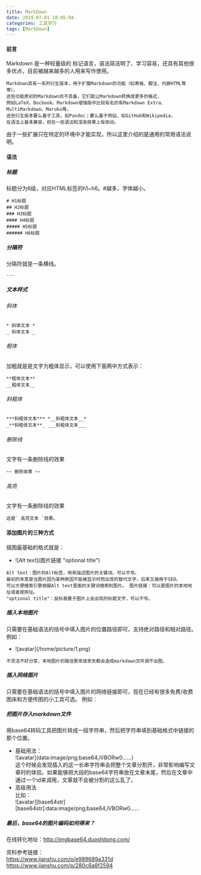 ```yaml
---
title: MarkDown
date: 2019-07-01 18:05:04
categories: 工具学习
tags: [MarkDown]
---
```

#### 前言
Markdown 是一种轻量级的 标记语言，语法简洁明了、学习容易，还具有其他很多优点，目前被越来越多的人用来写作使用。
```
Markdown具有一系列衍生版本，用于扩展Markdown的功能（如表格、脚注、内嵌HTML等等），
这些功能原初的Markdown尚不具备，它们能让Markdown转换成更多的格式，
例如LaTeX，Docbook。Markdown增强版中比较有名的有Markdown Extra、MultiMarkdown、Maruku等。
这些衍生版本要么基于工具，如Pandoc；要么基于网站，如GitHub和Wikipedia，
在语法上基本兼容，但在一些语法和渲染效果上有改动。
```
由于一些扩展只在特定的环境中才能实现，所以这里介绍的是通用的常用语法说明。
#### 语法
##### 标题
标题分为6级，对应HTML标签的h1~h6。#越多，字体越小。
```
# H1标题
## H2标题
### H3标题
#### H4标题
##### H5标题
###### H6标题
```
##### 分隔符
分隔符就是一条横线。
```
---
```
##### 文本样式
###### 斜体
```
* 斜体文本 *
_ 斜体文本 _
```
###### 粗体
加粗就是是文字为粗体显示，可以使用下面两中方式表示：
```
**粗体文本**
__粗体文本__
```
###### 斜粗体
```
***斜粗体文本*** *__斜粗体文本__*
_**斜粗体文本**_ ___斜粗体文本___
```
###### 删除线
文字有一条删除线的效果
```
~~ 删除效果 ~~
```
###### 高亮
文字有一条删除线的效果
```
这是` 高亮文本 `效果。
```

#### 添加图片的三种方式
插图最基础的格式就是：
* \![Alt text]\(图片链接 "optional title")
```
Alt text：图片的Alt标签，用来描述图片的关键词，可以不写。
最初的本意是当图片因为某种原因不能被显示时而出现的替代文字，后来又被用于SEO。
可以方便搜索引擎根据Alt text里面的关键词搜索到图片。 图片链接：可以是图片的本地地址或者是网址。
"optional title"：鼠标悬置于图片上会出现的标题文字，可以不写。
```
##### 插入本地图片
只需要在基础语法的括号中填入图片的位置路径即可，支持绝对路径和相对路径。
例如：
* \![avatar]\(/home/picture/1.png)
```
不灵活不好分享，本地图片的路径更改或丢失都会造成markdown文件调不出图。
```
##### 插入网络图片
只需要在基础语法的括号中填入图片的网络链接即可，现在已经有很多免费/收费图床和方便传图的小工具可选。
例如：
##### 把图片存入markdown文件
用base64转码工具把图片转成一段字符串，然后把字符串填到基础格式中链接的那个位置。

* 基础用法：  
\![avatar]\(data:image/png;base64,iVBORw0......)  
这个时候会发现插入的这一长串字符串会把整个文章分割开，非常影响编写文章时的体验。如果能够把大段的base64字符串放在文章末尾，然后在文章中通过一个id来调用，文章就不会被分割的这么乱了。
* 高级用法  
比如：  
\![avatar]\[base64str]  
\[base64str]:data:image/png;base64,iVBORw0......
##### 最后，base64的图片编码如何得来？
在线转化地址：http://imgbase64.duoshitong.com/

资料参考链接：  
https://www.jianshu.com/p/e989689a331d  
https://www.jianshu.com/p/280c6a6f2594